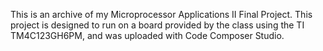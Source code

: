 This is an archive of my Microprocessor Applications II Final Project. This project is designed to run on a board provided by the class using the TI TM4C123GH6PM, and was uploaded with Code Composer Studio.
